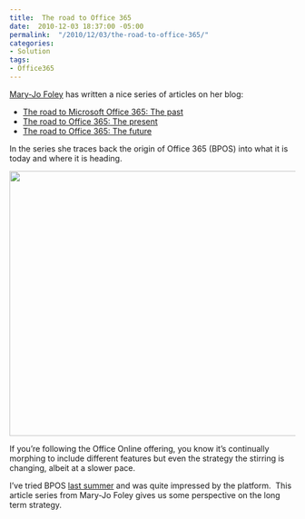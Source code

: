 ```yaml
---
title:  The road to Office 365
date:  2010-12-03 18:37:00 -05:00
permalink:  "/2010/12/03/the-road-to-office-365/"
categories:
- Solution
tags:
- Office365
---
```

<p><a href="http://www.zdnet.com/blog/microsoft">Mary-Jo Foley</a> has written a nice series of articles on her blog:</p>  <ul>   <li><a href="http://www.zdnet.com/blog/microsoft/the-road-to-microsoft-office-365-the-past/8078">The road to Microsoft Office 365: The past</a> </li>    <li><a href="http://www.zdnet.com/blog/microsoft/the-road-to-office-365-the-present/8100">The road to Office 365: The present</a> </li>    <li><a href="http://www.zdnet.com/blog/microsoft/the-road-to-office-365-the-future/8111">The road to Office 365: The future</a> </li> </ul>  <p>In the series she traces back the origin of Office 365 (BPOS) into what it is today and where it is heading.</p>  <p><img src="http://i.zdnet.com/blogs/onlineservicesarch-diagram.png?tag=mantle_skin;content" width="640" height="467" /></p>  <p>If you’re following the Office Online offering, you know it’s continually morphing to include different features but even the strategy the stirring is changing, albeit at a slower pace.</p>  <p>I’ve tried BPOS <a href="http://vincentlauzon.wordpress.com/2010/07/09/microsoft-online-bpos/">last summer</a> and was quite impressed by the platform.&#160; This article series from Mary-Jo Foley gives us some perspective on the long term strategy.</p>